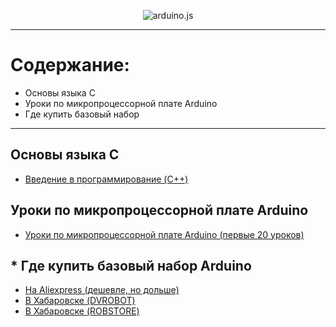 <p align="center">
  <img alt="arduino.js" src="https://logos-download.com/wp-content/uploads/2016/09/Arduino_logo.png" />
</p>

<hr/>

# Содержание:

* Основы языка С
* Уроки по микропроцессорной плате Arduino
* Где купить базовый набор

<hr/>

## Основы языка C

* [Введение в программирование (C++)](https://stepik.org/course/363/syllabus)

## Уроки по микропроцессорной плате Arduino

* [Уроки по микропроцессорной плате Arduino (первые 20 уроков)](https://geektimes.ru/post/279860/)

## * Где купить базовый набор Arduino

* [На Aliexpress (дешевле, но дольше)](https://ru.aliexpress.com/item/NEWEST-RFID-Starter-Kit-for-arduino-UNO-R3-Upgraded-version-Learning-Suite/32811778526.html?ws_ab_test=searchweb0_0,searchweb201602_1_10152_10065_10151_10068_10307_10301_10137_10060_10155_10154_10056_10055_10054_10059_303_100031_10099_10338_10103_10102_440_10169_10052_10053_10142_10107_10050_10051_10326_10084_10083_10080_10082_10081_10110_10111_10112_10113_10114_143_10312_10313_10314_10078_10079_10073_10125,searchweb201603_11,ppcSwitch_3&btsid=85d8bfd1-f152-415e-b75c-8186c77d2287&algo_expid=39fe876f-9ccf-4fd6-ae48-eb8ee1008f32-3&algo_pvid=39fe876f-9ccf-4fd6-ae48-eb8ee1008f32)
* [В Хабаровске (DVROBOT)](http://dvrobot.ru/search/1897.html)
* [В Хабаровске (ROBSTORE)](http://robstore.ru/quicksets/arduino_start.html)
